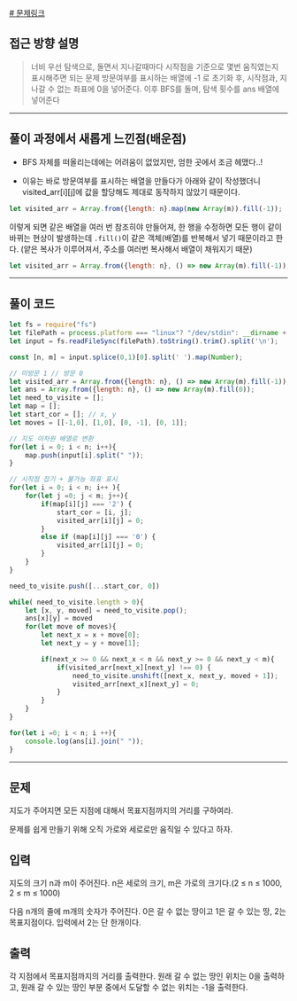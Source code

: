 
[# 문제링크](https://www.acmicpc.net/problem/14940)

## 접근 방향 설명

> 너비 우선 탐색으로, 돌면서 지나갈때마다 시작점을 기준으로 몇번 움직였는지 표시해주면 되는 문제 
> 방문여부를 표시하는 배열에 -1 로 초기화 후, 시작점과, 지나갈 수 없는 좌표에 0을 넣어준다. 
> 이후 BFS를 돌며, 탐색 횟수를 ans 배열에 넣어준다 


---

## 풀이 과정에서 새롭게 느낀점(배운점)

- BFS 자체를 떠올리는데에는 어려움이 없었지만, 엄한 곳에서 조금 헤맸다..!

- 이유는 바로 방문여부를 표시하는 배열을 만들다가 아래와 같이 작성했더니 visited_arr[i][j]에 값을 할당해도 제대로 동작하지 않았기 때문이다.

```js
let visited_arr = Array.from({length: n}.map(new Array(m)).fill(-1));
```

이렇게 되면 같은 배열을 여러 번 참조히야 만들어져, 한 행을 수정하면 모든 행이 같이 바뀌는 현상이 발생하는데 
`.fill()`이 같은 객체(배열)를 반복해서 넣기 때문이라고 한다. (얕은 복사가 이루어져서, 주소를 여러번 복사해서 배열이 채워지기 때문)

```js
let visited_arr = Array.from({length: n}, () => new Array(m).fill(-1));
```

---

## 풀이 코드

```js
let fs = require("fs")
let filePath = process.platform === "linux"? "/dev/stdin": __dirname + "/input.txt";
let input = fs.readFileSync(filePath).toString().trim().split('\n');

const [n, m] = input.splice(0,1)[0].split(' ').map(Number);

// 미방문 1 // 방문 0
let visited_arr = Array.from({length: n}, () => new Array(m).fill(-1));
let ans = Array.from({length: n}, () => new Array(m).fill(0));
let need_to_visite = [];
let map = [];
let start_cor = []; // x, y
let moves = [[-1,0], [1,0], [0, -1], [0, 1]];

// 지도 이차원 배열로 변환
for(let i = 0; i < n; i++){
    map.push(input[i].split(" "));
}

// 시작점 잡기 + 불가능 좌표 표시
for(let i = 0; i < n; i++ ){
    for(let j =0; j < m; j++){
        if(map[i][j] === '2') {
            start_cor = [i, j];
            visited_arr[i][j] = 0;
        } 
        else if (map[i][j] === '0') {
            visited_arr[i][j] = 0;
        }
    }
}

need_to_visite.push([...start_cor, 0])

while( need_to_visite.length > 0){
    let [x, y, moved] = need_to_visite.pop();
    ans[x][y] = moved
    for(let move of moves){
        let next_x = x + move[0];
        let next_y = y + move[1];

        if(next_x >= 0 && next_x < n && next_y >= 0 && next_y < m){
            if(visited_arr[next_x][next_y] !== 0) {
                need_to_visite.unshift([next_x, next_y, moved + 1]);   
                visited_arr[next_x][next_y] = 0;
            }
        }
    }
}

for(let i =0; i < n; i ++){
    console.log(ans[i].join(" "));
}
```

---

## 문제
지도가 주어지면 모든 지점에 대해서 목표지점까지의 거리를 구하여라.

문제를 쉽게 만들기 위해 오직 가로와 세로로만 움직일 수 있다고 하자.

## 입력
지도의 크기 n과 m이 주어진다. n은 세로의 크기, m은 가로의 크기다.(2 ≤ n ≤ 1000, 2 ≤ m ≤ 1000)

다음 n개의 줄에 m개의 숫자가 주어진다. 0은 갈 수 없는 땅이고 1은 갈 수 있는 땅, 2는 목표지점이다. 입력에서 2는 단 한개이다.

## 출력
각 지점에서 목표지점까지의 거리를 출력한다. 원래 갈 수 없는 땅인 위치는 0을 출력하고, 원래 갈 수 있는 땅인 부분 중에서 도달할 수 없는 위치는 -1을 출력한다.